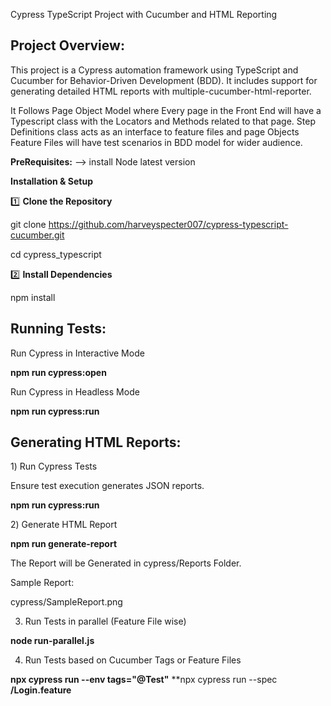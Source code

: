Cypress TypeScript Project with Cucumber and HTML Reporting

Project Overview:
-----------------

This project is a Cypress automation framework using TypeScript and Cucumber for Behavior-Driven Development (BDD). It includes support for generating detailed HTML reports with multiple-cucumber-html-reporter.

It Follows Page Object Model where Every page in the Front End will have a Typescript class with the Locators and Methods related to that page.
Step Definitions class acts as an interface to feature files and page Objects
Feature Files will have test scenarios in BDD model for wider audience.

**PreRequisites:**
--> install Node latest version

**Installation & Setup**

1️⃣ **Clone the Repository**

git clone https://github.com/harveyspecter007/cypress-typescript-cucumber.git

cd cypress_typescript

2️⃣ **Install Dependencies**

npm install

Running Tests:
--------------

Run Cypress in Interactive Mode

  **npm run cypress:open**

Run Cypress in Headless Mode

  **npm run cypress:run**

Generating HTML Reports:
-----------------------

1️) Run Cypress Tests

Ensure test execution generates JSON reports.

  **npm run cypress:run**

2️) Generate HTML Report

  **npm run generate-report**

  The Report will be Generated in cypress/Reports Folder.

  Sample Report:

  cypress/SampleReport.png

3) Run Tests in parallel (Feature File wise)

  **node run-parallel.js**

4) Run Tests based on Cucumber Tags or Feature Files

  **npx cypress run --env tags="@Test"**
  **npx cypress run --spec **/Login.feature**

